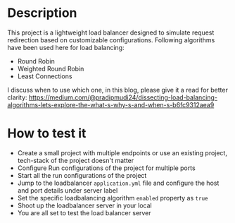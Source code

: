 # Description

This project is a lightweight load balancer designed to simulate request redirection based on customizable configurations. Following algorithms have been used here for load balancing:

- Round Robin
- Weighted Round Robin
- Least Connections

I discuss when to use which one, in this blog, please give it a read for better clarity: https://medium.com/@pradipmudi24/dissecting-load-balancing-algorithms-lets-explore-the-what-s-why-s-and-when-s-b6fc9312aea9

# How to test it
- Create a small project with multiple endpoints or use an existing project, tech-stack of the project doesn't matter
- Configure Run configurations of the project for multiple ports
- Start all the run configurations of the project
- Jump to the loadbalancer `application.yml` file and configure the host and port details under server label
- Set the specific loadbalancing algorithm `enabled` property as `true`
- Shoot up the loadbalancer server in your local
- You are all set to test the load balancer server
